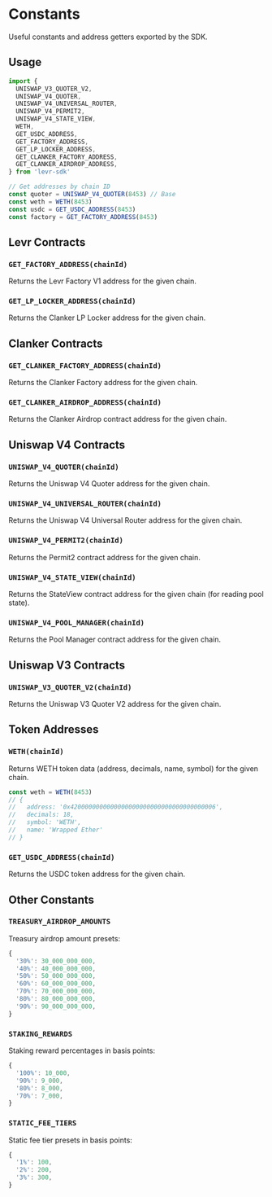 # Constants

Useful constants and address getters exported by the SDK.

## Usage

```typescript
import {
  UNISWAP_V3_QUOTER_V2,
  UNISWAP_V4_QUOTER,
  UNISWAP_V4_UNIVERSAL_ROUTER,
  UNISWAP_V4_PERMIT2,
  UNISWAP_V4_STATE_VIEW,
  WETH,
  GET_USDC_ADDRESS,
  GET_FACTORY_ADDRESS,
  GET_LP_LOCKER_ADDRESS,
  GET_CLANKER_FACTORY_ADDRESS,
  GET_CLANKER_AIRDROP_ADDRESS,
} from 'levr-sdk'

// Get addresses by chain ID
const quoter = UNISWAP_V4_QUOTER(8453) // Base
const weth = WETH(8453)
const usdc = GET_USDC_ADDRESS(8453)
const factory = GET_FACTORY_ADDRESS(8453)
```

## Levr Contracts

### `GET_FACTORY_ADDRESS(chainId)`

Returns the Levr Factory V1 address for the given chain.

### `GET_LP_LOCKER_ADDRESS(chainId)`

Returns the Clanker LP Locker address for the given chain.

## Clanker Contracts

### `GET_CLANKER_FACTORY_ADDRESS(chainId)`

Returns the Clanker Factory address for the given chain.

### `GET_CLANKER_AIRDROP_ADDRESS(chainId)`

Returns the Clanker Airdrop contract address for the given chain.

## Uniswap V4 Contracts

### `UNISWAP_V4_QUOTER(chainId)`

Returns the Uniswap V4 Quoter address for the given chain.

### `UNISWAP_V4_UNIVERSAL_ROUTER(chainId)`

Returns the Uniswap V4 Universal Router address for the given chain.

### `UNISWAP_V4_PERMIT2(chainId)`

Returns the Permit2 contract address for the given chain.

### `UNISWAP_V4_STATE_VIEW(chainId)`

Returns the StateView contract address for the given chain (for reading pool state).

### `UNISWAP_V4_POOL_MANAGER(chainId)`

Returns the Pool Manager contract address for the given chain.

## Uniswap V3 Contracts

### `UNISWAP_V3_QUOTER_V2(chainId)`

Returns the Uniswap V3 Quoter V2 address for the given chain.

## Token Addresses

### `WETH(chainId)`

Returns WETH token data (address, decimals, name, symbol) for the given chain.

```typescript
const weth = WETH(8453)
// {
//   address: '0x4200000000000000000000000000000000000006',
//   decimals: 18,
//   symbol: 'WETH',
//   name: 'Wrapped Ether'
// }
```

### `GET_USDC_ADDRESS(chainId)`

Returns the USDC token address for the given chain.

## Other Constants

### `TREASURY_AIRDROP_AMOUNTS`

Treasury airdrop amount presets:

```typescript
{
  '30%': 30_000_000_000,
  '40%': 40_000_000_000,
  '50%': 50_000_000_000,
  '60%': 60_000_000_000,
  '70%': 70_000_000_000,
  '80%': 80_000_000_000,
  '90%': 90_000_000_000,
}
```

### `STAKING_REWARDS`

Staking reward percentages in basis points:

```typescript
{
  '100%': 10_000,
  '90%': 9_000,
  '80%': 8_000,
  '70%': 7_000,
}
```

### `STATIC_FEE_TIERS`

Static fee tier presets in basis points:

```typescript
{
  '1%': 100,
  '2%': 200,
  '3%': 300,
}
```
